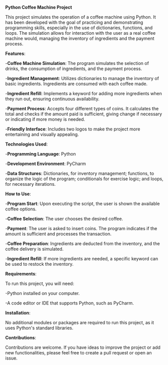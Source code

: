 **Python Coffee Machine Project**

This project simulates the operation of a coffee machine using Python. It has been developed with the goal of practicing and demonstrating programming skills, especially in the use of dictionaries, functions, and loops. The simulation allows for interaction with the user as a real coffee machine would, managing the inventory of ingredients and the payment process.

**Features**:

-**Coffee Machine Simulation**: The program simulates the selection of drinks, the consumption of ingredients, and the payment process.

-**Ingredient Management**: Utilizes dictionaries to manage the inventory of basic ingredients. Ingredients are consumed with each coffee made.

-**Ingredient Refill**: Implements a keyword for adding more ingredients when they run out, ensuring continuous availability.

-**Payment Process**: Accepts four different types of coins. It calculates the total and checks if the amount paid is sufficient, giving change if necessary or indicating if more money is needed.

-**Friendly Interface**: Includes two logos to make the project more entertaining and visually appealing.

**Technologies Used**:

-**Programming Language**: Python

-**Development Environment**: PyCharm

-**Data Structures**: Dictionaries, for inventory management; functions, to organize the logic of the program; conditionals for exercise logic; and loops, for necessary iterations.

**How to Use**:

-**Program Start**: Upon executing the script, the user is shown the available coffee options.

-**Coffee Selection**: The user chooses the desired coffee.

-**Payment**: The user is asked to insert coins. The program indicates if the amount is sufficient and processes the transaction.

-**Coffee Preparation**: Ingredients are deducted from the inventory, and the coffee delivery is simulated.

-**Ingredient Refill**: If more ingredients are needed, a specific keyword can be used to restock the inventory.

**Requirements**:

To run this project, you will need:

-Python installed on your computer.

-A code editor or IDE that supports Python, such as PyCharm.

**Installation**:

No additional modules or packages are required to run this project, as it uses Python's standard libraries.

**Contributions**:

Contributions are welcome. If you have ideas to improve the project or add new functionalities, please feel free to create a pull request or open an issue.

